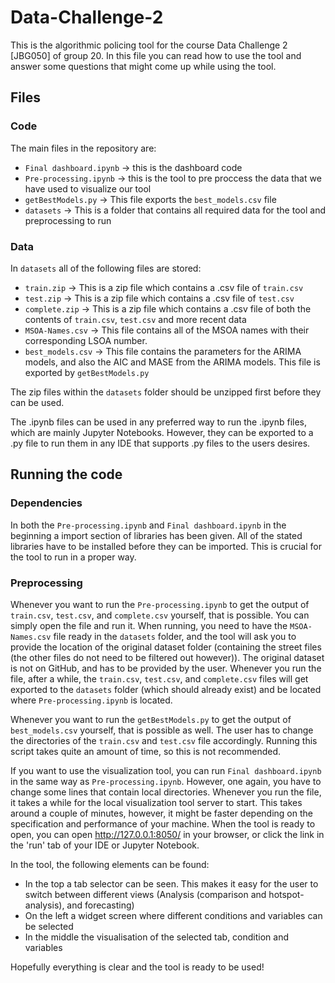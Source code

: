 # Data-Challenge-2

This is the algorithmic policing tool for the course Data Challenge 2 [JBG050] of group 20. In this file you can read how to use the tool and answer some questions that might come up
while using the tool.

## Files

### Code
The main files in the repository are:
- `Final dashboard.ipynb` -> this is the dashboard code
- `Pre-processing.ipynb` -> this is the tool to pre proccess the data that we have used to visualize our tool
- `getBestModels.py` -> This file exports the `best_models.csv` file
- `datasets` -> This is a folder that contains all required data for the tool and preprocessing to run

### Data
In `datasets` all of the following files are stored:
- `train.zip` -> This is a zip file which contains a .csv file of `train.csv`
- `test.zip` -> This is a zip file which contains a .csv file of `test.csv`
- `complete.zip` -> This is a zip file which contains a .csv file of both the contents of `train.csv`, `test.csv` and more recent data
- `MSOA-Names.csv` -> This file contains all of the MSOA names with their corresponding LSOA number.
- `best_models.csv` -> This file contains the parameters for the ARIMA models, and also the AIC and MASE from the ARIMA models. This file is exported by `getBestModels.py`

The zip files within the `datasets` folder should be unzipped first before they can be used.

The .ipynb files can be used in any preferred way to run the .ipynb files, which are mainly Jupyter Notebooks. However, they can be exported to a .py file to run them in any IDE that supports .py files to the users desires.

## Running the code
### Dependencies
In both the `Pre-processing.ipynb` and `Final dashboard.ipynb` in the beginning a import section of libraries has been given. All of the stated libraries have to be installed before they can be imported. This is crucial for the tool to run in a proper way.

### Preprocessing
Whenever you want to run the `Pre-processing.ipynb` to get the output of `train.csv`, `test.csv`, and `complete.csv` yourself, that is possible. You can simply open the file and run it. When running, you need to have the `MSOA-Names.csv` file ready in the `datasets` folder, and the tool will ask you to provide the location of the original dataset folder (containing the street files (the other files do not need to be filtered out however)). The original dataset is not on GitHub, and has to be provided by the user. Whenever you run the file, after a while, the `train.csv`, `test.csv`, and `complete.csv` files will get exported to the `datasets` folder (which should already exist) and be located where `Pre-processing.ipynb` is located. 

Whenever you want to run the `getBestModels.py` to get the output of `best_models.csv` yourself, that is possible as well. The user has to change the directories of the `train.csv` and `test.csv` file accordingly. Running this script takes quite an amount of time, so this is not recommended.

If you want to use the visualization tool, you can run `Final dashboard.ipynb` in the same way as `Pre-processing.ipynb`. However, one again, you have to change some lines that contain 
local directories.  Whenever you run the file, it takes a while for the local visualization tool server to start. This takes around a couple of minutes, however, it might be faster depending on the specification and performance of your machine. When the tool is ready to open, you can open http://127.0.0.1:8050/ in your
browser, or click the link in the 'run' tab of your IDE or Jupyter Notebook. 

In the tool, the following elements can be found:
- In the top a tab selector can be seen. This makes it easy for the user to switch between different views (Analysis (comparison and hotspot-analysis), and forecasting)
- On the left a widget screen where different conditions and variables can be selected
- In the middle the visualisation of the selected tab, condition and variables

Hopefully everything is clear and the tool is ready to be used!
